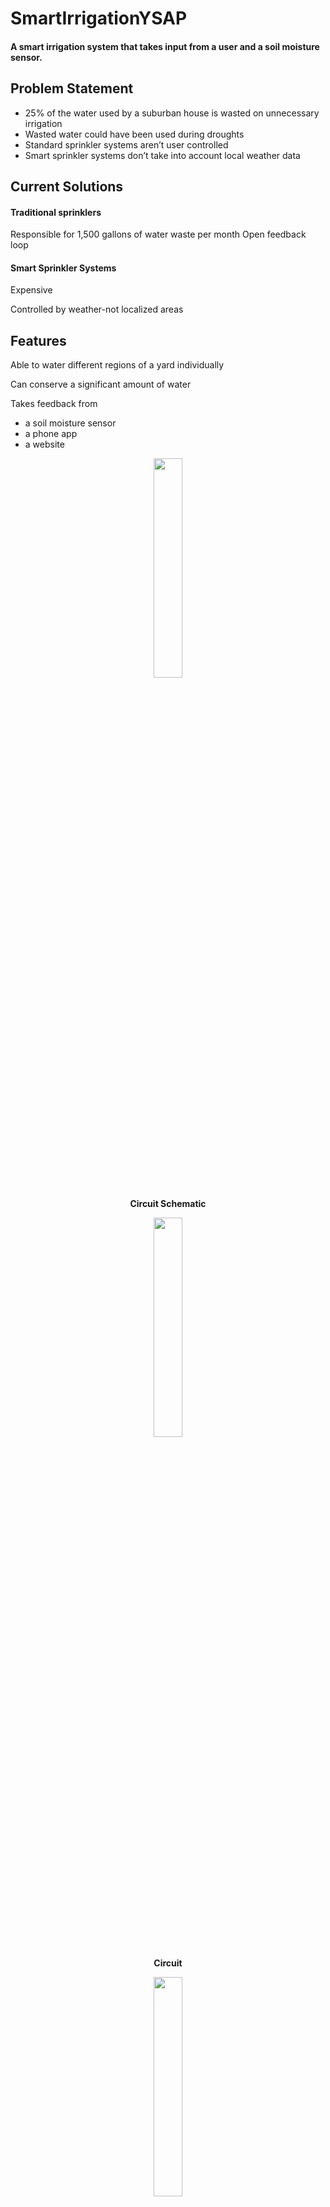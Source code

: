 # SmartIrrigationYSAP
#### A smart irrigation system that takes input from a user and a soil moisture sensor.
## Problem Statement
* 25% of the water used by a suburban house is wasted on unnecessary irrigation
* Wasted water could have been used during droughts
* Standard sprinkler systems aren’t user controlled
* Smart sprinkler systems don’t take into account local weather data
## Current Solutions
#### Traditional sprinklers
Responsible for 1,500 gallons of water waste per month
Open feedback loop
#### Smart Sprinkler Systems
Expensive

Controlled by weather-not localized areas
## Features
Able to water different regions of a yard individually

Can conserve a significant amount of water

Takes feedback from

* a soil moisture sensor
* a phone app
* a website

<p align="center">
<img src ="https://github.com/stressmaniac/SmartIrrigationYSAP/blob/master/Pictures/schematic.PNG?raw=true" width="30%" height="30%"/>
<p/> 
<p align="center"><b>Circuit Schematic<b/><p/> 
<p align="center"><img src ="https://github.com/stressmaniac/SmartIrrigationYSAP/blob/master/Pictures/circuit.PNG?raw=true" width="30%" height="30%"/>
<p/> 
<p align="center">Circuit<p/>
<p align="center">
<img src ="https://github.com/stressmaniac/SmartIrrigationYSAP/blob/master/Pictures/Phone%20UI.PNG?raw=true" width="30%" height="30%"/>
<p/> 
<p align="center">IPhone App<p/> 
<p align="center"><img src ="https://github.com/stressmaniac/SmartIrrigationYSAP/blob/master/Pictures/WebUI.PNG?raw=true" width="30%" height="30%"/>
<p/> 
<p align="center">Web User Interface<p/>
<p align="center"><img src ="https://github.com/stressmaniac/SmartIrrigationYSAP/blob/master/Pictures/Final.PNG?raw=true" width="30%" height="30%"/>
<p/> 
<p align="center">First Prototype<p/>
